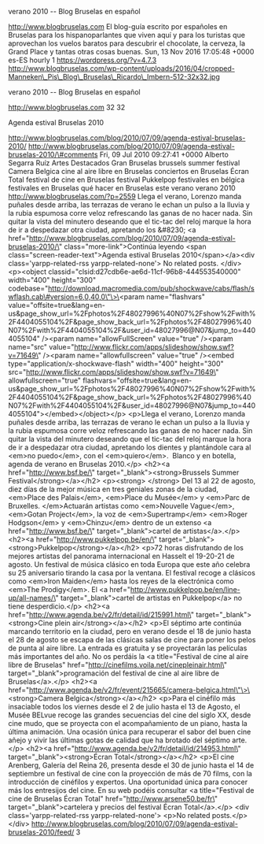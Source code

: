 verano 2010 -- Blog Bruselas en español

http://www.blogbruselas.com El blog-guía escrito por españoles en
Bruselas para los hispanoparlantes que viven aquí y para los turistas
que aprovechan los vuelos baratos para descubrir el chocolate, la
cerveza, la Grand Place y tantas otras cosas buenas. Sun, 13 Nov 2016
17:05:48 +0000 es-ES hourly 1 https://wordpress.org/?v=4.7.3
http://www.blogbruselas.com/wp-content/uploads/2016/04/cropped-Manneken\_Pis\_Blog\_Bruselas\_Ricardo\_Imbern-512-32x32.jpg

verano 2010 -- Blog Bruselas en español

http://www.blogbruselas.com 32 32

Agenda estival Bruselas 2010

http://www.blogbruselas.com/blog/2010/07/09/agenda-estival-bruselas-2010/
http://www.blogbruselas.com/blog/2010/07/09/agenda-estival-bruselas-2010/\#comments
Fri, 09 Jul 2010 09:27:41 +0000 Alberto Segarra Ruíz Artes Destacados
Gran Bruselas brussels summer festival Camera Belgica cine al aire libre
en Bruselas conciertos en Bruselas Écran Total festival de cine en
Bruselas festival Pukkelpop festivales en bélgica festivales en Bruselas
qué hacer en Bruselas este verano verano 2010
http://www.blogbruselas.com/?p=2559 Llega el verano, Lorenzo manda
puñales desde arriba, las terrazas de verano le echan un pulso a la
lluvia y la rubia espumosa corre veloz refrescando las ganas de no hacer
nada. Sin quitar la vista del minutero deseando que el tic-tac del reloj
marque la hora de ir a despedazar otra ciudad, apretando los &\#8230;
\<a
href=\"http://www.blogbruselas.com/blog/2010/07/09/agenda-estival-bruselas-2010/\"
class=\"more-link\"\>Continúa leyendo \<span
class=\"screen-reader-text\"\>Agenda estival Bruselas
2010\</span\>\</a\>\<div class=\'yarpp-related-rss
yarpp-related-none\'\> No related posts. \</div\> \<p\>\<object
classid=\"clsid:d27cdb6e-ae6d-11cf-96b8-444553540000\" width=\"400\"
height=\"300\"
codebase=\"http://download.macromedia.com/pub/shockwave/cabs/flash/swflash.cab\#version=6,0,40,0\"\>\<param
name=\"flashvars\"
value=\"offsite=true&amp;lang=en-us&amp;page\_show\_url=%2Fphotos%2F48027996%40N07%2Fshow%2Fwith%2F4404055104%2F&amp;page\_show\_back\_url=%2Fphotos%2F48027996%40N07%2Fwith%2F4404055104%2F&amp;user\_id=48027996\@N07&amp;jump\_to=4404055104\"
/\>\<param name=\"allowFullScreen\" value=\"true\" /\>\<param
name=\"src\"
value=\"http://www.flickr.com/apps/slideshow/show.swf?v=71649\"
/\>\<param name=\"allowfullscreen\" value=\"true\" /\>\<embed
type=\"application/x-shockwave-flash\" width=\"400\" height=\"300\"
src=\"http://www.flickr.com/apps/slideshow/show.swf?v=71649\"
allowfullscreen=\"true\"
flashvars=\"offsite=true&amp;lang=en-us&amp;page\_show\_url=%2Fphotos%2F48027996%40N07%2Fshow%2Fwith%2F4404055104%2F&amp;page\_show\_back\_url=%2Fphotos%2F48027996%40N07%2Fwith%2F4404055104%2F&amp;user\_id=48027996\@N07&amp;jump\_to=4404055104\"\>\</embed\>\</object\>\</p\>
\<p\>Llega el verano, Lorenzo manda puñales desde arriba, las terrazas
de verano le echan un pulso a la lluvia y la rubia espumosa corre veloz
refrescando las ganas de no hacer nada. Sin quitar la vista del minutero
deseando que el tic-tac del reloj marque la hora de ir a despedazar otra
ciudad, apretando los dientes y plantándole cara al \<em\>no
puedo\</em\>, con el \<em\>quiero\</em\>.  Blanco y en botella, agenda
de verano en Bruselas 2010.\</p\> \<h2\>\<a href=\"http://www.bsf.be/\"
target=\"\_blank\"\>\<strong\>Brussels Summer
Festival\</strong\>\</a\>\</h2\> \<p\>\<strong\> \</strong\> Del 13 al
22 de agosto, diez días de la mejor música en tres geniales zonas de la
ciudad, \<em\>Place des Palais\</em\>, \<em\>Place du Musée\</em\> y
\<em\>Parc de Bruxelles. \</em\>Actuarán artistas como \<em\>Nouvelle
Vague\</em\>, \<em\>Gotan Project\</em\>, la voz de
\<em\>Supertramp\</em\> \<em\>Roger Hodgson\</em\> y \<em\>Chinzu\</em\>
dentro de un extenso \<a href=\"http://www.bsf.be/\"
target=\"\_blank\"\>cartel de artistas\</a\>.\</p\> \<h2\>\<a
href=\"http://www.pukkelpop.be/en/\"
target=\"\_blank\"\>\<strong\>Pukkelpop\</strong\>\</a\>\</h2\> \<p\>72
horas disfrutando de los mejores artistas del panorama internacional en
Hasselt el 19-20-21 de agosto. Un festival de música clásico en toda
Europa que este año celebra su 25 aniversario tirando la casa por la
ventana. El festival recoge a clásicos como \<em\>Iron Maiden\</em\>
hasta los reyes de la electrónica como \<em\>The Prodigy\</em\>. El \<a
href=\"http://www.pukkelpop.be/en/line-up/all-names/\"
target=\"\_blank\"\>cartel de artistas en Pukkelpop\</a\> no tiene
desperdicio.\</p\> \<h2\>\<a
href=\"http://www.agenda.be/v2/fr/detail/id/215991.html\"
target=\"\_blank\"\>\<strong\>Cine plein air\</strong\>\</a\>\</h2\>
\<p\>El séptimo arte continúa marcando territorio en la ciudad, pero en
verano desde el 18 de junio hasta el 28 de agosto se escapa de las
clásicas salas de cine para poner los pelos de punta al aire libre. La
entrada es gratuita y se proyectarán las películas más importantes del
año. No os perdáis la \<a title=\"Festival de cine al aire libre de
Bruselas\" href=\"http://cinefilms.voila.net/cinepleinair.html\"
target=\"\_blank\"\>programación del festival de cine al aire libre de
Bruselas\</a\>.\</p\> \<h2\>\<a
href=\"http://www.agenda.be/v2/fr/event/215665/camera-belgica.html\"\>\<strong\>Camera
Belgica\</strong\>\</a\>\</h2\> \<p\>Para el cinéfilo más insaciable
todos los viernes desde el 2 de julio hasta el 13 de Agosto, el Musée
BELvue recoge las grandes secuencias del cine del siglo XX, desde cine
mudo, que se proyecta con el acompañamiento de un piano, hasta la última
animación. Una ocasión única para recuperar el sabor del buen cine añejo
y vivir las últimas gotas de calidad que ha brotado del séptimo
arte.\</p\> \<h2\>\<a
href=\"http://www.agenda.be/v2/fr/detail/id/214953.html\"
target=\"\_blank\"\>\<strong\>Écran Total\</strong\>\</a\>\</h2\>
\<p\>El cine Arenberg, Galería del Reina 26, presenta desde el 30 de
junio hasta el 14 de septiembre un festival de cine con la proyección de
más de 70 films, con la introducción de cinéfilos y expertos. Una
oportunidad única para conocer más los entresijos del cine. En su web
podéis consultar \<a title=\"Festival de cine de Bruselas Écran Total\"
href=\"http://www.arsene50.be/fr\" target=\"\_blank\"\>cartelera y
precios del festival Écran Total\</a\>.\</p\> \<div
class=\'yarpp-related-rss yarpp-related-none\'\> \<p\>No related
posts.\</p\> \</div\>
http://www.blogbruselas.com/blog/2010/07/09/agenda-estival-bruselas-2010/feed/
3
